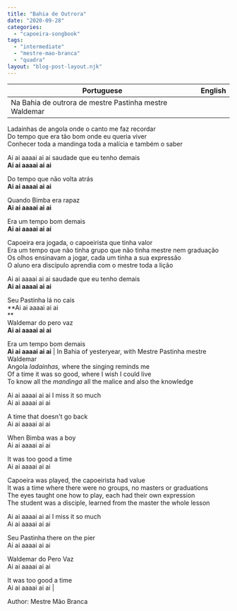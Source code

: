 ```yaml
---
title: "Bahia de Outrora"
date: "2020-09-28"
categories: 
  - "capoeira-songbook"
tags: 
  - "intermediate"
  - "mestre-mao-branca"
  - "quadra"
layout: "blog-post-layout.njk"
---
```


| Portuguese | English |
| --- | --- |
| Na Bahia de outrora de mestre Pastinha mestre Waldemar  
Ladainhas de angola onde o canto me faz recordar  
Do tempo que era tão bom onde eu queria viver  
Conhecer toda a mandinga toda a malícia e também o saber  
  
Ai ai aaaai ai ai saudade que eu tenho demais  
**Ai ai aaaai ai ai**  
  
Do tempo que não volta atrás  
**Ai ai aaaai ai ai**  
  
Quando Bimba era rapaz  
**Ai ai aaaai ai ai**  
  
Era um tempo bom demais  
**Ai ai aaaai ai ai**  
  
Capoeira era jogada, o capoeirista que tinha valor  
Era um tempo que não tinha grupo que não tinha mestre nem graduação  
Os olhos ensinavam a jogar, cada um tinha a sua expressão  
O aluno era discípulo aprendia com o mestre toda a lição  
  
Ai ai aaaai ai ai saudade que eu tenho demais  
**Ai ai aaaai ai ai**  
  
Seu Pastinha lá no cais  
**Ai ai aaaai ai ai  
**  
Waldemar do pero vaz  
**Ai ai aaaai ai ai**  
  
Era um tempo bom demais  
**Ai ai aaaai ai ai** | In Bahia of yesteryear, with Mestre Pastinha mestre Waldemar  
Angola _ladainhas,_ where the singing reminds me  
Of a time it was so good, where I wish I could live  
To know all the _mandinga_ all the malice and also the knowledge  
  
Ai ai aaaai ai ai I miss it so much  
Ai ai aaaai ai ai  
  
A time that doesn't go back  
Ai ai aaaai ai ai  
  
When Bimba was a boy  
Ai ai aaaai ai ai  
  
It was too good a time  
Ai ai aaaai ai ai  
  
Capoeira was played, the capoeirista had value  
It was a time where there were no groups, no masters or graduations  
The eyes taught one how to play, each had their own expression  
The student was a disciple, learned from the master the whole lesson  
  
Ai ai aaaai ai ai I miss it so much  
Ai ai aaaai ai ai  
  
Seu Pastinha there on the pier  
Ai ai aaaai ai ai  
  
Waldemar do Pero Vaz  
Ai ai aaaai ai ai  
  
It was too good a time  
Ai ai aaaai ai ai |

<figcaption>

Author: Mestre Mão Branca

</figcaption>
